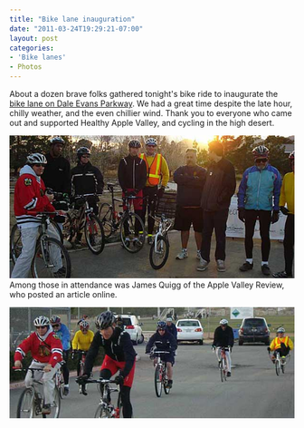 ```yaml
---
title: "Bike lane inauguration"
date: "2011-03-24T19:29:21-07:00"
layout: post
categories:
- 'Bike lanes'
- Photos
---
```


About a dozen brave folks gathered tonight's bike ride to inaugurate the [bike lane on Dale Evans Parkway](/2010/12/07/dale-evans-bike-lane-kick-off/). We had a great time despite the late hour, chilly weather, and the even chillier wind. Thank you to everyone who came out and supported Healthy Apple Valley, and cycling in the high desert.

![group photo](/assets/img/2011/03/24-group.jpg)  
Among those in attendance was James Quigg of the Apple Valley Review, who posted an article online.

![ride start](/assets/img/2011/03/24-take-off.jpg)
